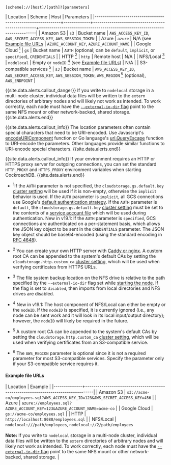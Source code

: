 ~~~
[scheme]://[host]/[path]?[parameters]
~~~

| Location                                                    | Scheme      | Host                                             | Parameters                                                                 |
|-------------------------------------------------------------+-------------+--------------------------------------------------+----------------------------------------------------------------------------|
| Amazon S3                                                   | `s3`        | Bucket name                                      | `AWS_ACCESS_KEY_ID`, `AWS_SECRET_ACCESS_KEY`, `AWS_SESSION_TOKEN`                               |
| Azure                                                       | `azure`     | N/A (see [Example file URLs](#example-file-urls) | `AZURE_ACCOUNT_KEY`, `AZURE_ACCOUNT_NAME`                                  |
| Google Cloud&nbsp;[<sup>1</sup>](#considerations)           | `gs`        | Bucket name                                      | `AUTH` (optional; can be `default`, `implicit`, or `specified`), `CREDENTIALS`                         |
| HTTP&nbsp;[<sup>2</sup>](#considerations)                   | `http`      | Remote host                                      | N/A                                                                        |
| NFS/Local&nbsp;[<sup>3</sup>](#considerations)              | `nodelocal` | Empty or `nodeID` [<sup>4</sup>](#considerations) (see [Example file URLs](#example-file-urls)) | N/A                                                                        |
| S3-compatible services&nbsp;[<sup>5</sup>](#considerations) | `s3`        | Bucket name                                      | `AWS_ACCESS_KEY_ID`, `AWS_SECRET_ACCESS_KEY`, `AWS_SESSION_TOKEN`, `AWS_REGION`&nbsp;[<sup>6</sup>](#considerations) (optional), `AWS_ENDPOINT` |

{{site.data.alerts.callout_danger}}
If you write to `nodelocal` storage in a multi-node cluster, individual data files will be written to the `extern` directories of arbitrary nodes and will likely not work as intended. To work correctly, each node must have the [`--external-io-dir` flag](start-a-node.html#general) point to the same NFS mount or other network-backed, shared storage.
{{site.data.alerts.end}}

{{site.data.alerts.callout_info}}
The location parameters often contain special characters that need to be URI-encoded. Use Javascript's [encodeURIComponent](https://developer.mozilla.org/en-US/docs/Web/JavaScript/Reference/Global_Objects/encodeURIComponent) function or Go language's [url.QueryEscape](https://golang.org/pkg/net/url/#QueryEscape) function to URI-encode the parameters. Other languages provide similar functions to URI-encode special characters.
{{site.data.alerts.end}}

{{site.data.alerts.callout_info}}
If your environment requires an HTTP or HTTPS proxy server for outgoing connections, you can set the standard `HTTP_PROXY` and `HTTPS_PROXY` environment variables when starting CockroachDB.
{{site.data.alerts.end}}

<a name="considerations"></a>

- <sup>1</sup>If the `AUTH` parameter is not specified, the `cloudstorage.gs.default.key` [cluster setting](cluster-settings.html) will be used if it is non-empty, otherwise the `implicit` behavior is used. If the `AUTH` parameter is `implicit`, all GCS connections use Google's [default authentication strategy](https://cloud.google.com/docs/authentication/production#providing_credentials_to_your_application). If the `AUTH` parameter is `default`, the `cloudstorage.gs.default.key` [cluster setting](cluster-settings.html) must be set to the contents of a [service account file](https://cloud.google.com/docs/authentication/production#obtaining_and_providing_service_account_credentials_manually) which will be used during authentication. <span class="version-tag">New in v19.1:</span> If the `AUTH` parameter is `specified`, GCS connections are authenticated on a per-statement basis, which allows the JSON key object to be sent in the `CREDENTIALS` parameter. The JSON key object should be base64-encoded (using the standard encoding in [RFC 4648](https://tools.ietf.org/html/rfc4648)).

- <sup>2</sup> You can create your own HTTP server with [Caddy or nginx](create-a-file-server.html). A custom root CA can be appended to the system's default CAs by setting the `cloudstorage.http.custom_ca` [cluster setting](cluster-settings.html), which will be used when verifying certificates from HTTPS URLs.

- <sup>3</sup> The file system backup location on the NFS drive is relative to the path specified by the `--external-io-dir` flag set while [starting the node](start-a-node.html). If the flag is set to `disabled`, then imports from local directories and NFS drives are disabled.

- <sup>4</sup> <span class="version-tag">New in v19.1:</span> The host component of NFS/Local can either be empty or the `nodeID`. If the `nodeID` is specified, it is currently ignored (i.e., any node can be sent work and it will look in its local input/output directory); however, the `nodeID` will likely be required in the future.

- <sup>5</sup> A custom root CA can be appended to the system's default CAs by setting the `cloudstorage.http.custom_ca` [cluster setting](cluster-settings.html), which will be used when verifying certificates from an S3-compatible service.

- <sup>6</sup> The `AWS_REGION` parameter is optional since it is not a required parameter for most S3-compatible services. Specify the parameter only if your S3-compatible service requires it.

#### Example file URLs

| Location     | Example                                                                          |
|--------------+----------------------------------------------------------------------------------|
| Amazon S3    | `s3://acme-co/employees.sql?AWS_ACCESS_KEY_ID=123&AWS_SECRET_ACCESS_KEY=456`     |
| Azure        | `azure://employees.sql?AZURE_ACCOUNT_KEY=123&AZURE_ACCOUNT_NAME=acme-co`         |
| Google Cloud | `gs://acme-co/employees.sql`                                                     |
| HTTP         | `http://localhost:8080/employees.sql`                                            |
| NFS/Local    | `nodelocal:///path/employees`, `nodelocal://2/path/employees` <br><br>**Note:** If you write to `nodelocal` storage in a multi-node cluster, individual data files will be written to the `extern` directories of arbitrary nodes and will likely not work as intended. To work correctly, each node must have the [`--external-io-dir` flag](start-a-node.html#general) point to the same NFS mount or other network-backed, shared storage.         |
